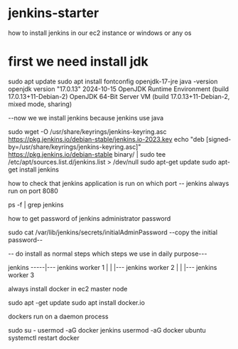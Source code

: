 # jenkins-starter
how to install jenkins in our ec2 instance or windows or any os

# first we need install jdk


sudo apt update
sudo apt install fontconfig openjdk-17-jre
java -version
openjdk version "17.0.13" 2024-10-15
OpenJDK Runtime Environment (build 17.0.13+11-Debian-2)
OpenJDK 64-Bit Server VM (build 17.0.13+11-Debian-2, mixed mode, sharing)


 --now we we install jenkins because jenkins use java 



sudo wget -O /usr/share/keyrings/jenkins-keyring.asc \
  https://pkg.jenkins.io/debian-stable/jenkins.io-2023.key
echo "deb [signed-by=/usr/share/keyrings/jenkins-keyring.asc]" \
  https://pkg.jenkins.io/debian-stable binary/ | sudo tee \
  /etc/apt/sources.list.d/jenkins.list > /dev/null
sudo apt-get update
sudo apt-get install jenkins


how to check that jenkins application is run on which port 
-- jenkins always run on port 8080


ps -f | grep jenkins


how to get password of jenkins administrator password

sudo cat /var/lib/jenkins/secrets/initialAdminPassword
 --copy the initial password--

-- do install as normal steps which steps we use in daily purpose---


jenkins -----|--- jenkins worker 1
             |
             |
             |--- jenkins worker 2
             |
             |
             |--- jenkins worker 3



always install docker in ec2 master node

sudo apt -get update
sudo apt install docker.io

 dockers run on a daemon process


sudo su -
usermod -aG docker jenkins
usermod -aG docker ubuntu
systemctl restart docker







             








